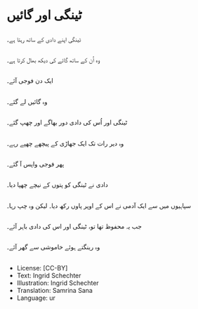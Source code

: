 # ٹینگی اور گائیں

##
ٹینگی اپنے دادی کے ساتھ رہتا ہے۔

##
وہ اُن کے ساتھ گائے کی دیکھ بھال کرتا ہے۔

##
ایک دن فوجی آئے۔

##
وہ گائیں لے گئے۔

##
ٹینگی اور اُس کی دادی دور بھاگے اور چھپ گئے۔

##
وہ دیر رات تک ایک جھاڑی کے پیچھے چھپے رہے۔

##
پھر فوجی واپس آ گئے۔

##
دادی نے ٹینگی کو پتوں کے نیچے چھپا دیا۔

##
سپاہیوں میں سے ایک آدمی نے اس کے اوپر پاوں رکھ دیا۔ لیکن وہ چپ رہا۔

##
جب یہ محفوظ تھا تو، ٹینگی اور اس کی دادی باہر آئے۔

##
وہ رینگتے ہوئے خاموشی سے گھر آئے۔

##
* License: [CC-BY]
* Text: Ingrid Schechter
* Illustration: Ingrid Schechter
* Translation: Samrina Sana
* Language: ur
